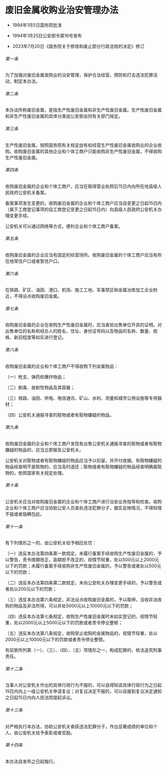 # 废旧金属收购业治安管理办法

- 1994年1月5日国务院批准

- 1994年1月25日公安部令第16号发布

- 2023年7月20日《国务院关于修改和废止部分行政法规的决定》修订

<!-- INFO END -->

###### 第一条

为了加强对废旧金属收购业的治安管理，保护合法经营，预防和打击违法犯罪活动，制定本办法。

###### 第二条

本办法所称废旧金属，是指生产性废旧金属和非生产性废旧金属。生产性废旧金属和非生产性废旧金属的具体分类由公安部会同有关部门规定。

###### 第三条

生产性废旧金属，按照国务院有关规定由有权经营生产性废旧金属收购业的企业收购。收购废旧金属的其他企业和个体工商户只能收购非生产性废旧金属，不得收购生产性废旧金属。

###### 第四条

收购废旧金属的企业和个体工商户，应当在取得营业执照后15日内向所在地县级人民政府公安机关备案。

备案事项发生变更的，收购废旧金属的企业和个体工商户应当自变更之日起15日内（属于工商登记事项的自工商登记变更之日起15日内）向县级人民政府公安机关办理变更手续。

公安机关可以通过网络等方式，便利企业和个体工商户备案。

###### 第五条

收购废旧金属的企业应当有固定的经营场所。收购废旧金属的个体工商户应当有所在地常住户口或者暂住户口。

###### 第六条

在铁路、矿区、油田、港口、机场、施工工地、军事禁区和金属冶炼加工企业附近，不得设点收购废旧金属。

###### 第七条

收购废旧金属的企业在收购生产性废旧金属时，应当查验出售单位开具的证明，对出售单位的名称和经办人的姓名、住址、身份证号码以及物品的名称、数量、规格、新旧程度等如实进行登记。

###### 第八条

收购废旧金属的企业和个体工商户不得收购下列金属物品：

（一）枪支、弹药和爆炸物品；

（二）剧毒、放射性物品及其容器；

（三）铁路、油田、供电、电信通讯、矿山、水利、测量和城市公用设施等专用器材；

（四）公安机关通报寻查的赃物或者有赃物嫌疑的物品。

###### 第九条

收购废旧金属的企业和个体工商户发现有出售公安机关通报寻查的赃物或者有赃物嫌疑的物品的，应当立即报告公安机关。

公安机关对赃物或者有赃物嫌疑的物品应当予以扣留，并开付收据。有赃物嫌疑的物品经查明不是赃物的，应当及时退还；赃物或者有赃物嫌疑的物品经查明确属赃物的，依照国家有关规定处理。

###### 第十条

公安机关应当对收购废旧金属的企业和个体工商户进行治安业务指导和检查。收购企业和个体工商户应当协助公安人员查处违法犯罪分子，据实反映情况，不得知情不报或者隐瞒包庇。

###### 第十一条

有下列情形之一的，由公安机关给予相应处罚：

（一）违反本办法第四条第一款规定，未履行备案手续收购生产性废旧金属的，予以警告，责令限期改正，逾期拒不改正的，视情节轻重，处以500元以上2000元以下的罚款；未履行备案手续收购非生产性废旧金属的，予以警告或者处以500元以下的罚款；

（二）违反本办法第四条第二款规定，未向公安机关办理变更手续的，予以警告或者处以200元以下的罚款；

（三）违反本办法第六条规定，非法设点收购废旧金属的，予以取缔，没收非法收购的物品及非法所得，可以并处5000元以上10000元以下的罚款；

（四）违反本办法第七条规定，收购生产性废旧金属时未如实登记的，视情节轻重，处以2000元以上5000元以下的罚款或者责令停业整顿；

（五）违反本办法第八条规定，收购禁止收购的金属物品的，视情节轻重，处以2000元以上10000元以下的罚款或者责令停业整顿。

有前款所列第（一）、（三）、（四）、（五）项情形之一，构成犯罪的，依法追究刑事责任。

###### 第十二条

当事人对公安机关作出的具体行政行为不服的，可以自得知该具体行政行为之日起15日内向上一级公安机关申请复议；对复议决定不服的，可以自接到复议决定通知之日起15日内向人民法院提起诉讼。

###### 第十三条

对严格执行本办法，协助公安机关查获违法犯罪分子，作出显著成绩的单位和个人，由公安机关给予表彰或者奖励。

###### 第十四条

本办法自发布之日起施行。
